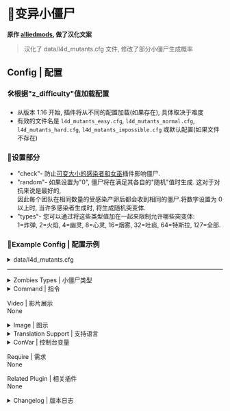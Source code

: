 # 📌变异小僵尸

**原作 [alliedmods](https://forums.alliedmods.net/showthread.php?t=175242), 做了汉化文案**

> 汉化了 data/l4d_mutants.cfg 文件, 修改了部分小僵尸生成概率

## Config | 配置

### 🛠️根据"z_difficulty"值加载配置
- 从版本 1.16 开始, 插件将从不同的配置加载(如果存在), 具体取决于难度
- 有效的文件名是 `l4d_mutants_easy.cfg`, `l4d_mutants_normal.cfg`, `l4d_mutants_hard.cfg`, `l4d_mutants_impossible.cfg` 或默认配置(如果文件不存在)

### 🔧设置部分

- "check"- 防止[可变大小的感染者和女巫](https://forums.alliedmods.net/showthread.php?t=165905?t=165905)插件影响僵尸.
- "random"- 如果设置为"0", 僵尸将在满足其各自的"随机"值时生成. 这对于对抗来说是最好的,<br> 因此每个团队在相同数量的受感染产卵后都会收到相同的僵尸.将数字设置为 0 以上时, 当许多感染者生成时, 将生成随机突变体.
- "types"- 您可以通过将这些类型值加在一起来限制允许哪些突变体:<br>
1=炸弹, 2=火焰, 4=幽灵, 8=心灵, 16=烟雾, 32=吐痰, 64=特斯拉, 127=全部.

### 🔗Example Config | 配置示例
<details><summary>data/l4d_mutants.cfg</summary>

```sourcepawn
"Mutants"
{
	"Settings"
	{
		// 0=关闭, 1=检查其他插件的不常见感染以阻止突变僵尸影响它们.
		// Default:	"0"
		"check"		"0"

		// 0=关闭. 在任何时候将突变体的数量限制在这个数量之内.
		// Minimum: "0"
		// Maximum: "70"
		// Default:	"14"
		"limit"		"50"

		// 0=突变体在满足其各自的"随机"值时产生(这在 Versus 中是公平的). 否则, 在这么多常见的受感染产卵之后, 会选择一个随机的突变体类型.
		// Default:	"50"
		"random"	"50"

		// 1=Bomb, 2=Fire, 4=Ghost, 8=Mind, 16=Smoke, 32=Spit, 64=Tesla, 127=All.
		// Minimum: "0"
		// Maximum: "127"
		// Default:	"127"
		"types"		"127"

		// 如果不常见的感染者变成变异僵尸. 0=忽略不常见的类型. 1=也允许非普通成为变异僵尸.
		// Default: "0"
		"uncommon" "1"
	}

	"Bomb"
	{
		// 0=默认游戏伤害. 每次命中对幸存者造成多少伤害.
		// Default:	"0"
		"damage"	"0"

		// 爆炸在中心造成多少伤害.
		// Default:	"25"
		"damage_bomb"	"25"

		// 爆炸可以造成伤害的范围.
		// Default:	"250"
		"distance"	"250"

		// 在击中幸存者时有 100 次机会引爆炸弹.
		// Default:	"50"
		"explode_attack"	"50"

		// 当受到幸存者的伤害时, 有 100 的几率引爆炸弹.
		// Default:	"15"
		"explode_defend"	"15"

		// 当死于爆头时, 有 100 次机会引爆炸弹.
		// Default:	"75"
		"explode_headshot"	"75"

		// 0=关闭. 炸弹突变体发光的范围.
		// Default:	"0"
		"glow"	"0"

		// 发光的R,G,B颜色值. 0到255之间的3个值.
		// Default:	"255 255 0"
		"glow_color"	"255 255 0"

		// 0=默认值. 僵尸有多少生命值.
		// Default:	"150"
		"health"	"150"

		// 地图上一次允许多少个炸弹突变体.
		// Minimum: "0"
		// Maximum: "10"
		// Default:	"2"
		"limit"	"10"

		// 0=关闭. 在这么多普通生成之后生成一个炸弹突变体.
		// Minimum: "10"
		// Maximum: "1000"
		// Default:	"105"
		"random"	"90"

		// 0=关闭. 1=当炸弹爆炸时产生相机抖动.
		// Default:	"1"
		"shake"	"1"
	}

	"Fire"
	{
		// 0=默认游戏伤害. 每次命中对幸存者造成多少伤害.
		// Default:	"0"
		"damage"	"0"

		// 0=关闭, 伤害玩家时开火的几率, 在 1 到 100 之间.
		// Default:	"10"
		"drop_attack"	"10"

		// 0=Off, 受到伤害时掉落火焰的几率, 在 1 到 100 之间.
		// Default:	"5"
		"drop_defend"	"5"

		// 每个掉落的火焰每秒造成多少伤害.
		// Default:	"3"
		"drop_damage"	"3.0"

		// 0=关闭. 火突变体发光的范围.
		// Default:	"0"
		"glow"	"0"

		// 发光的R,G,B颜色值. 0到255之间的3个值.
		// Default:	"255 0 0"
		"glow_color"	"255 0 0"

		// 0=默认值. 僵尸有多少生命值.
		// Default:	"0"
		"health"	"0"

		// 地图上一次允许多少个 Fire 突变体.
		// Minimum: "0"
		// Maximum: "10"
		// Default:	"2"
		"limit"	"10"

		// 0=关闭. 在这么多次普通生成后生成一个火系变种人.
		// Minimum: "10"
		// Maximum: "1000"
		// Default:	"133"
		"random"	"100"

		// 掉落的火会持续多长时间.
		// Default:	"10.0"
		"time"		"10.0"

		// 0=关闭, 100=全部. 当他们穿过燃烧瓶或烟花爆炸时, 有机会将普通感染者变成火系突变体.
		// Default:	"20"
		"walk"	"40"

		// 0=关闭, 100=全部. 当僵尸被燃烧弹射击时, 有机会将其转化为火焰突变体.
		// Default:	"20"
		"incendiary"	"65"
	}

	"Ghost"
	{
		// 0=默认游戏伤害. 每次命中对幸存者造成多少伤害.
		// Default:	"0"
		"damage"	"0"

		// 0=关闭. Ghost 突变体发光的范围.
		// Default:	"0"
		"glow"	"0"

		// 发光的R,G,B颜色值. 0到255之间的3个值.
		// Default:	"100 100 100"
		"glow_color"	"100 100 100"

		// 0=默认值. 僵尸有多少生命值.
		// Default:	"0"
		"health"	"0"

		// 地图上一次允许多少个 Ghost 突变体.
		// Minimum: "0"
		// Maximum: "10"
		// Default:	"2"
		"limit"	"10"

		// 0=透明, 255=不透明. 你想让鬼出现多坚固？
		// Default:	"75"
		"opacity"	"75"

		// 0=关闭. 在这么多次常见生成后生成一个幽灵变种人.
		// Minimum: "10"
		// Maximum: "1000"
		// Default:	"49"
		"random"	"120"
	}

	"Mind"
	{
		// 0=默认游戏伤害. 每次命中对幸存者造成多少伤害.
		// Default:	"0"
		"damage"	"0"

		// 效果范围有多远.
		// Default:	"300"
		"distance"	"150"

		// 1=Ghost, 2=Red, 4=Lightning, 8=Yellow, 16=Infected, 32=Thirdstrike, 64=Blue, 128=Sunrise, 255=All. 随机选择的效果. 将数字相加.
		// Minimum: "1"
		// Maximum: "255"
		// Default:	"255"
		"effects"	"255"

		// 0=关闭. Mind 突变体发光的范围.
		// Default:	"0"
		"glow"	"0"

		// 发光的R,G,B颜色值. 0到255之间的3个值.
		// Default:	"100 50 100"
		"glow_color"	"100 50 100"

		// 0=默认值. 僵尸有多少生命值.
		// Default:	"0"
		"health"	"0"

		// 地图上一次允许多少个 Mind 突变体.
		// Minimum: "0"
		// Maximum: "10"
		// Default:	"2"
		"limit"	"3"

		// 0=关闭. 在这么多次常见的产卵之后产卵一个 Mind 突变体.
		// Minimum: "10"
		// Maximum: "1000"
		// Default:	"63"
		"random"	"63"
	}

	"Smoke"
	{
		// 0=默认游戏伤害. 每次命中对幸存者造成多少伤害.
		// Default:	"0"
		"damage"	"0"

		// 烟云造成多少伤害？
		// Default:	"1"
		"damage_smoke"	"1"

		// 烟云的伤害有多远？
		// Default:	"100"
		"distance"	"100"

		// 0=关闭. 烟雾突变体发光的范围.
		// Default:	"0"
		"glow"	"0"

		// 发光的R,G,B颜色值. 0到255之间的3个值.
		// Default:	"0 100 100"
		"glow_color"	"0 100 100"

		// 0=默认值. 僵尸有多少生命值.
		// Default:	"0"
		"health"	"0"

		// 地图上一次允许多少个 Smoke 突变体.
		// Minimum: "0"
		// Maximum: "10"
		// Default:	"2"
		"limit"	"3"

		// 0=关闭. 在这么多次常见生成之后生成一个 Smoke 突变体.
		// Minimum: "10"
		// Maximum: "1000"
		// Default:	"91"
		"random"	"100"
	}

	"Spit"
	{
		// 0=默认游戏伤害. 每次命中对幸存者造成多少伤害.
		// Default:	"1"
		"damage"	"1"

		// 玩家被 Spit 突变体击中后受伤的次数.
		// Default:	"3"
		"damage_multiple"	"3"

		// 0=Off, 1=Goo Dribble, 2=Smoke Trail, 3=Goo Dribble + Smoke Trail.
		// Minimum:	"0"
		// Maximum:	"6"
		// Default:	"3"
		"effects"	"3"

		// 0=关闭. Spit 突变体发光的范围.
		// Default:	"0"
		"glow"	"0"

		// 发光的R,G,B颜色值. 0到255之间的3个值.
		// Default:	"0 255 0"
		"glow_color"	"0 255 0"

		// 0=默认值. 僵尸有多少生命值.
		// Default:	"0"
		"health"	"0"

		// 地图上一次允许多少个 Spit 突变体.
		// Minimum: "0"
		// Maximum: "10"
		// Default:	"2"
		"limit"	"10"

		// 0=关闭. 在这么多次常见生成之后生成一个 Spit 突变体.
		// Minimum: "10"
		// Maximum: "1000"
		// Default:	"119"
		"random"	"100"

		// 被 Spit 突变体击中后伤害玩家的间隔.
		// Default:	"0.5"
		"time"	"0.5"

		// 0=Off, 当普通感染者穿过喷溅酸液时, 有机会将他们变成喷吐突变体.
		// Default:	"20"
		"walk"	"40"
	}

	"Tesla"
	{
		// 0=默认游戏伤害. 每次命中对幸存者造成多少伤害.
		// Default:	"5"
		"damage"	"5"

		// 1=Electrical Arc, 2=Electrical Arc B, 4=St Elmos Fire, 8=Lightning, 16=Lightning B, 31=All.
		// Minimum:	"1"
		// Maximum: "31"
		// Default:	"31"
		"effects"	"31"

		// 用这么大的力推开玩家
		// Default:	"400.0"
		"force"		"400.0"

		// 添加这么多的垂直速度. 必须高于 250.0 否则玩家根本不会被推动.
		// Default:	"300.0"
		"force_z"	"300.0"

		// 0=关闭. Tesla突变体发光的范围.
		// Default:	"0"
		"glow"	"0"

		// 发光的R,G,B颜色值. 0到255之间的3个值.
		// Default:	"0 100 255"
		"glow_color"	"0 100 255"

		// 0=默认值. 僵尸有多少生命值.
		// Default:	"0"
		"health"	"0"

		// 一次允许在地图上显示多少个 Tesla 突变体.
		// Minimum: "0"
		// Maximum: "10"
		// Default:	"2"
		"limit"	"10"

		// 0=关闭. 在这么多次普通生成后生成一个特斯拉变种人.
		// Minimum: "10"
		// Maximum: "1000"
		// Default:	"77"
		"random"	"100"
	}
}
```
</details>

---
<details><summary>Zombies Types | 小僵尸类型</summary>

- Bomb-炸弹:
	- There are random chances for Bomb mutants to explode when attacking, being hurt (defending) or shot in the head.
	- 炸弹变种在攻击, 受伤(防御)或头部中弹时会随机爆炸.

- Fire-火焰:
	- Common which walk through molotov fires or firework crate explosions have a random chance to mutate into Fire mutants. These zombies are fireproof and have chances to drop fires when attacking or defending.
	- 穿过火焰或烟花箱爆炸的僵尸会随机突变为火焰变种.这些僵尸是防火的, 在攻击或防御时有机会掉落火焰.

- Ghost-幽灵:
	- Semi transparent zombie.
	- 半透明僵尸

- Mind-思维:
	- Getting near to these zombies will change your screen color.
	- 靠近这些僵尸会改变你的屏幕颜色.

- Smoke-烟:
	- Players near to these zombies receive damage.
	- 靠近这些僵尸的玩家会受到伤害.

- Spit-吐:
	- Common which walk through Spitter acid have a random chance to mutate into to Spit mutants. When hit by these zombies, players take damage for a few seconds.
	- 穿过痰水的僵尸会随机突变为Spitter变种.当被这些僵尸击中时, 玩家会受到几秒钟的伤害.

- Tesla-特斯拉:
	- Nikola Tesla mutant, flings players away from the Mutant.
	- 尼古拉·特斯拉变种, 会将玩家从身边击飞.
</details>

<details><summary>Command | 指令</summary>

|指令|用法|权限|
|-|-|-|
|`!mutantsrefresh`|刷新插件并重新加载数据配置(data/l4d_mutants.cfg)|Admin|
|`!mutantbomb`|生成一个炸弹僵尸|Admin|
|`!mutantfire`|生成一个火焰僵尸|Admin|
|`!mutantghost`|生成一个幽灵僵尸|Admin|
|`!mutantmind`|生成一个变异的思维僵尸<br>用法: !mutantmind <type 1=Ghost, 2=Red, 4=Lightning,<br>8=Yellow, 16=Infected, 32=Thirdstrike, 64=Blue, 128=Sunrise>|Admin|
|`!mutantsmoke`|生成一个烟雾僵尸|Admin|
|`!mutantspit`|生成一个喷吐僵尸|Admin|
|`!mutanttesla`|生成一个特斯拉僵尸|Admin|
|`!mutants`|生成所有变种僵尸|Admin|
</details>

Video | 影片展示
<br>None

<details><summary>Image | 图示</summary>

变种僵尸类型:

![l4d_mutant_zombies.smx](http://imgur.com/5rkkxIu.jpg)

[Bomb 1-炸弹1](http://imgur.com/gdSp7AQ.jpg), [Bomb 2-炸弹2](http://imgur.com/tYdGeAv.jpg), 
[Fire-火](http://imgur.com/7gG4uci.jpg), 
[Ghost-幽灵](http://imgur.com/XlN2lxx.jpg), 
[Mind-思维](http://imgur.com/OkxtUdF.jpg), 
[Smoke-烟](http://imgur.com/eGLeiN9.jpg), 
[Tesla-特斯拉](http://imgur.com/wMpcO08.jpg)

<br>
Mind type effects-思维类型效果:

![l4d_mutant_zombies.smx](http://imgur.com/CwTuujU.jpg)
</details>

<details><summary>Translation Support | 支持语言</summary>

```
English
繁體中文
简体中文
```
</details>

<details><summary>ConVar | 控制台变量</summary>

cfg/sourcemod/l4d_mutants.cfg
```sourcepawn
// ConVars for plugin "l4d_mutant_zombies.smx"

// 0 =关闭插件,1 =打开插件.
// Default: "1"
l4d_mutants_allow "1"

// 在这些游戏模式下打开插件,并以逗号分隔(无空格). (空=全部).
// Default: ""
l4d_mutants_modes ""

// 在这些游戏模式下关闭插件,并以逗号分隔(无空格). (空=全部).
// Default: ""
l4d_mutants_modes_off ""

// 在这些游戏模式下打开插件.0 =全部,1=战役,2=生存,4=对抗,8=清道夫,将数字加在一起.
// Default: "0"
l4d_mutants_modes_tog "0"

// 突变僵尸插件版本
l4d2_mutants_version
```
</details>

Require | 需求
<br>None

Related Plugin | 相关插件
<br>None

<details><summary>Changelog | 版本日志</summary>

- 1.27 (19-Feb-2023)
- Fixed Fire Mutants taking fire damage from other sources. Thanks to "BystanderZK" for reporting.

- 1.26 (10-Feb-2023)
	- Fixed invincible Fire Mutants. Thanks to "sonic155" and "Maur0" for reporting and testing.
	- Fixed Survivor bots from killing common infected instead of converting them to Fire Mutants.
	- Removed the "Smoke" type key value "color" since it was never meant to exist, the smoke is a particle and color cannot be changed. Thanks to "sonic155" for reporting.

- 1.25 (03-Feb-2023)
	- Changed the method of converting and preventing Fire Mutants from dying. Thanks to "sonic155" for reporting.
	- Added another check to prevent invisible common remaining alive.

- 1.24 (02-Feb-2023)
	- Fixed Fire Mutants not attacking when initially ignited.
	- Fixed invincible Fire Mutants bug from the last 3 plugin updates. Thanks to "Mi.Cura" for reporting.

- 1.23 (27-Jan-2023)
	- Fixed invisible Fire Mutants bug from the last 2 plugin updates. Thanks to "Mi.Cura" for reporting.

- 1.22 (25-Jan-2023)
	- Added "drop_damage" data config setting to Fire Mutants, allowing dropped fire damage to be controlled independently from the "damage" key.
	- Fixed converting common infected into Fire Mutants when shot by normal bullets.
	- Fixed incendiary bullets not always converting common infected to Fire Mutants.

- 1.21 (24-Jan-2023)
	- Fixed incendiary bullets not always converting common infected to Fire Mutants.
	- Fixed not setting the config health value on Fire Mutants in some circumstances.
	- Fixed various fire damage causing Fire Mutants to die prematurely.
	- Thanks to "BystanderZK" for reporting and testing.

- 1.20 (20-Jan-2023)
	- L4D2: Added "incendiary" data config setting to Fire Mutants, allowing common infected to convert to Fire Mutants when shot with Incendiary ammo.
	- Fixed common infected walking through fire not having the charred model effect.

- 1.19 (15-Dec-2022)
	- Fixed changing "attacker" to entity reference in OnTakeDamage which affects other plugins. Thanks to "Hawkins" for reporting.

- 1.18 (12-Dec-2022)
	- Fixed "Fire" type not spawning when walking through fire. Thanks to "BystanderZK" for reporting.

- 1.17 (03-Dec-2022)
	- Fixed invalid entity errors. Thanks to "Mi.Cura" for reporting.

- 1.16 (15-Aug-2022)
	- Changes to load the "l4d_mutants.cfg" data config based on the z_difficulty value if the file exists.
	- Valid filenames are "l4d_mutants_easy.cfg", "l4d_mutants_normal.cfg", "l4d_mutants_hard.cfg" and "l4d_mutants_impossible.cfg".
	- Requested by "Hawkins".

- 1.15 (30-Jul-2022)
	- Potential fix for rare server crashes caused by "CBaseEntityOutput::FireOutput". Thanks to "Hawkins" for reporting.

- 1.14 (07-Jun-2022)
	- Fixed mutant zombies spawning when their "random" data config setting values were set to "0". Thanks to "Winn" for reporting.
	- Removed minimum and maximum value restriction for individual mutants "random" data config setting.

- 	1.13 (12-Sep-2021)
	- L4D1: Fixed constantly spawning Mutant Zombies due to not restricting a line of code for L4D2.

- 1.12 (09-Oct-2020)
	- Changed "OnClientPostAdminCheck" to "OnClientPutInServer" - to fix any issues if Steam service is down.

- 1.11 (30-Sep-2020)
	- Fixed compile errors on SM 1.11.

- 1.10 (15-May-2020)
	- Replaced "point_hurt" entity with "SDKHooks_TakeDamage" function.

- 1.9 (10-May-2020)
	- Extra checks to prevent "IsAllowedGameMode" throwing errors.
	- Various changes to tidy up code.
	- Various optimizations and fixes.

- 	1.8 (08-Apr-2020)
	- Fixed invalid entity index errors. Thanks to "sxslmk" reporting.

- 1.7 (01-Apr-2020)
	- Fixed not precaching "env_shake" causing the Bomb type to stutter on first explosion. Thanks to "TiTz" for reporting.
	- Fixed clients giving themselves damage instead of from the server. Thanks to "TiTz" for reporting.
	- Fixed "IsAllowedGameMode" from throwing errors when the "_tog" cvar was changed before MapStart.

- 1.6 (18-Mar-2020)
	- Changed the random spawn selection method to use >= instead of > value.
	- Now you can specify "random" "1" in the config to make every common infected spawned a Mutant Zombie.
	- This also applies to each types individual "random" setting.

	- Added "uncommon" data config setting. This allows uncommon infected to also be Mutants. Default off.
	- Fixed "check" data config setting from never actually being read.

- 1.5.1 (28-Jun-2019)
	- Changed PrecacheParticle method.

- 1.5.0 (05-May-2018)
	- Converted plugin source to the latest syntax utilizing methodmaps. Requires SourceMod 1.8 or newer.
	- Changed cvar "l4d_mutants_modes_tog" now supports L4D1.

- 1.4.3 (01-Apr-2018)
	- Fixed bug in L4D2.
	- Uploaded correct data config for L4D2, previous one broke Tesla and Spit mutants.

- 1.4.2 (31-Mar-2018)
	- Tesla Mutants now working in L4D1, with reduced visual effects.

- 1.4.1 (31-Mar-2018)
	- Added check for very rare and very strange error - "Dragokas".
	- Fixed particle error in L4D1.
	- Fixed bomb position in L4D1.
	- Data config renamed to "l4d_mutants.cfg".

- 1.4 (23-Mar-2018)
	- Initial support for L4D1.

- 1.3 (10-May-2012)
	- Added cvar "l4d2_mutants_modes_off" to control which game modes the plugin works in.
	- Added cvar "l4d2_mutants_modes_tog" same as above, but only works for L4D2.
	- Fixed a bug when gascans etc exploded, which prevented common from being ignited.
	- Fixed a bug with the "random" option in the config not working as expected.

- 1.2 (15-Jan-2012)
	- Fixed "effects" not setting correctly on "Mind" type.

- 1.1 (14-Jan-2012)
	- Added command "!mutantsrefresh" to refresh the plugin and reload the data config.
	- Fixed "types" config not setting when "random" was set to 0.

- 1.0 (01-Jan-2012)
	- Initial release.
</details>
